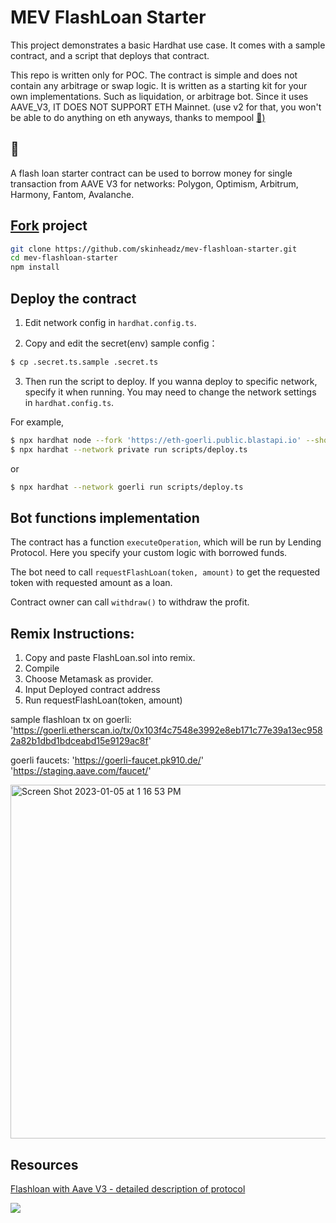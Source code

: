 # MEV FlashLoan Starter

This project demonstrates a basic Hardhat use case. It comes with a sample contract, and a script that deploys that contract.

This repo is written only for POC. The contract is simple and does not contain any arbitrage or swap logic. It is written as a starting kit for your own implementations. Such as liquidation, or arbitrage bot. Since it uses AAVE_V3, IT DOES NOT SUPPORT ETH Mainnet. 
(use v2 for that, you won't be able to do anything on eth anyways, thanks to mempool [🥪)](https://calblockchain.mirror.xyz/c56CHOu-Wow_50qPp2Wlg0rhUvdz1HLbGSUWlB_KX9o)


## :angel:
A flash loan starter contract can be used to borrow money for single transaction from AAVE V3 for networks:
Polygon, Optimism, Arbitrum, Harmony, Fantom, Avalanche.

## [Fork](https://github.com/skinheadz/mev-flashloan-starter/fork) project
```bash
git clone https://github.com/skinheadz/mev-flashloan-starter.git
cd mev-flashloan-starter
npm install
```


## Deploy the contract
1. Edit network config in `hardhat.config.ts`.

2. Copy and edit the secret(env) sample config：

```bash
$ cp .secret.ts.sample .secret.ts
```

3. Then run the script to deploy.  If you wanna deploy to specific network, specify it when running. You may need to change the network settings in `hardhat.config.ts`.


For example,

```bash
$ npx hardhat node --fork 'https://eth-goerli.public.blastapi.io' --show-stack-traces
$ npx hardhat --network private run scripts/deploy.ts
```
or 
```bash
$ npx hardhat --network goerli run scripts/deploy.ts
```

## Bot functions implementation

The contract has a function `executeOperation`, which will be run by Lending Protocol. Here you specify your custom logic with borrowed funds.

The bot need to call `requestFlashLoan(token, amount)` to get the requested token with requested amount as a loan.

Contract owner can call `withdraw()` to withdraw the profit.

## Remix Instructions:

1. Copy and paste FlashLoan.sol into remix.
2. Compile
3. Choose Metamask as provider.
4. Input Deployed contract address
5. Run requestFlashLoan(token, amount)


sample flashloan tx on goerli:
'https://goerli.etherscan.io/tx/0x103f4c7548e3992e8eb171c77e39a13ec9582a82b1dbd1bdceabd15e9129ac8f'

goerli faucets:
'https://goerli-faucet.pk910.de/'
'https://staging.aave.com/faucet/'

<img width="566" alt="Screen Shot 2023-01-05 at 1 16 53 PM" src="https://user-images.githubusercontent.com/113230343/210883514-8231d0c7-d6f3-4614-b024-077f69f8add1.png">

## Resources

[Flashloan with Aave V3 - detailed description of protocol](https://link.medium.com/lHRUvcryYqb)



![](https://user-images.githubusercontent.com/113230343/212747417-cc8a94e8-4dc7-44bc-ac02-618664ecbc56.gif)
